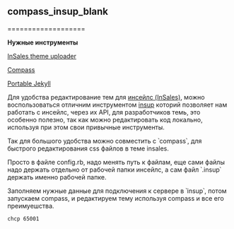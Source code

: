 ## compass_insup_blank
===================


**Нужные  инструменты**

[InSales theme uploader](https://github.com/httplab/insup)

[Compass](http://compass-style.org/)

[Portable Jekyll](https://github.com/madhur/PortableJekyll)

Для удобства редактирование тем для [инсейлс (InSales)](http://insales.ru/), можно воспользоваться отличним инструментом [insup](https://github.com/httplab/insup) которий позволяет нам работать с инсейлс, через их API, для разработчиков темь, это особенно полезно, так как можно редактировать код локально, используя при этом свои привычные инструменты.

Так для большого удобства можно совместить с ՝compass՝,  для быстрого редактирования css файлов в теме insales.

Просто в файле config.rb, надо менять  путь к файлам, еще сами файлы надо держать отдельно от рабочей папки инсейлс, а сам файл ՝.insup՝ держать именно рабочей папке.

Заполняем нужные данные для подключения к сервере в ՝insup՝, потом запускаем compass, и редактируем тему используя compass и все его преимуешства.

```
chcp 65001
```
